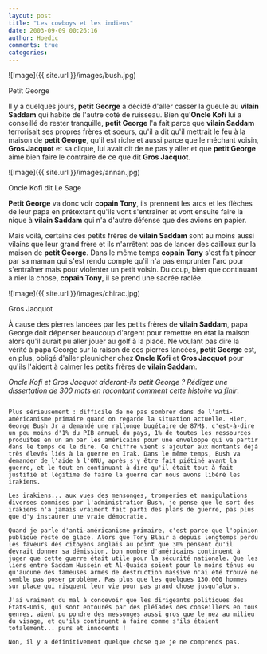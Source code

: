 ```yaml
---
layout: post
title: "Les cowboys et les indiens"
date: 2003-09-09 00:26:16
author: Hoedic
comments: true
categories: 
---
```



![Image]({{ site.url }}/images/bush.jpg)
<div class="photoattrib">Petit George</div>

Il y a quelques jours, **petit George** a décidé d'aller casser la gueule au **vilain Saddam** qui habite de l'autre coté de ruisseau. Bien qu'**Oncle Kofi** lui a conseillé de rester tranquille, **petit George** l'a fait parce que **vilain Saddam** terrorisait ses propres frères et soeurs, qu'il a dit qu'il mettrait le feu à la maison de **petit George**, qu'il est riche et aussi parce que le méchant voisin, **Gros Jacquot** et sa clique, lui avait dit de ne pas y aller et que **petit George** aime bien faire le contraire de ce que dit **Gros Jacquot**.

![Image]({{ site.url }}/images/annan.jpg)
<div class="photoattrib">Oncle Kofi dit Le Sage</div>

**Petit George** va donc voir **copain Tony**, ils prennent les arcs et les flèches de leur papa en prétextant qu'ils vont s'entrainer et vont ensuite faire la nique à **vilain Saddam** qui n'a d'autre défense que des avions en papier.

Mais voilà, certains des petits frères de **vilain Saddam** sont au moins aussi vilains que leur grand frère et ils n'arrêtent pas de lancer des cailloux sur la maison de **petit George**. Dans le même temps **copain Tony** s'est fait pincer par sa maman qui s'est rendu compte qu'il n'a pas emprunter l'arc pour s'entraîner mais pour violenter un petit voisin. Du coup, bien que continuant à nier la chose, **copain Tony**, il se prend une sacrée raclée.

![Image]({{ site.url }}/images/chirac.jpg)
<div class="photoattrib">Gros Jacquot</div>

À cause des pierres lancées par les petits frères de **vilain Saddam**, papa George doit dépenser beaucoup d'argent pour remettre en état la maison alors qu'il aurait pu aller jouer au golf à la place. Ne voulant pas dire la vérité à papa George sur la raison de ces pierres lancées, **petit George** est, en plus, obligé d'aller pleunicher chez **Oncle Kofi** et **Gros Jacquot** pour qu'ils l'aident à calmer les petits frères de **vilain Saddam**.

*Oncle Kofi et Gros Jacquot aideront-ils petit George ? Rédigez une dissertation de 300 mots en racontant comment cette histoire va finir*.

~~~~

Plus sérieusement : difficile de ne pas sombrer dans de l'anti-américanisme primaire quand on regarde la situation actuelle. Hier, George Bush Jr a demandé une rallonge bugétaire de 87M$, c'est-à-dire un peu moins d'1% du PIB annuel du pays, 1% de toutes les ressources produites en un an par les américains pour une enveloppe qui va partir dans le temps de le dire. Ce chiffre vient s'ajouter aux montants déjà très élevés liés à la guerre en Irak. Dans le même temps, Bush va demander de l'aide à l'ONU, après s'y être fait piétiné avant la guerre, et le tout en continuant à dire qu'il était tout à fait justifié et légitime de faire la guerre car nous avons libéré les irakiens.

Les irakiens... aux vues des mensonges, tromperies et manipulations diverses commises par l'administration Bush, je pense que le sort des irakiens n'a jamais vraiment fait parti des plans de guerre, pas plus que d'y instaurer une vraie démocratie.

Quand je parle d'anti-américanisme primaire, c'est parce que l'opinion publique reste de glace. Alors que Tony Blair a depuis longtemps perdu les faveurs des citoyens anglais au point que 30% pensent qu'il devrait donner sa démission, bon nombre d'américains continuent à juger que cette guerre était utile pour la sécurité nationale. Que les liens entre Saddam Hussein et Al-Quaida soient pour le moins ténus ou qu'aucune des fameuses armes de destruction massive n'ai été trouvé ne semble pas poser problème. Pas plus que les quelques 130.000 hommes sur place qui risquent leur vie pour pas grand chose jusqu'alors.

J'ai vraiment du mal à concevoir que les dirigeants politiques des États-Unis, qui sont entourés par des pléïades des conseillers en tous genres, aient pu pondre des messonges aussi gros que le nez au milieu du visage, et qu'ils continuent à faire comme s'ils étaient totalement... purs et innocents !

Non, il y a définitivement quelque chose que je ne comprends pas.